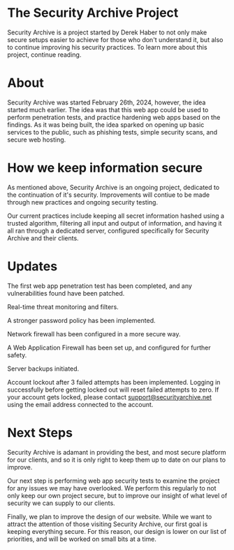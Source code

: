 # The Security Archive Project

Security Archive is a project started by Derek Haber to not only make secure setups easier to achieve for those who don't understand it, but also to continue improving his security practices. To learn more about this project, continue reading.

# About

Security Archive was started February 26th, 2024, however, the idea started much earlier. The idea was that this web app could be used to perform penetration tests, and practice hardening web apps based on the findings. As it was being built, the idea sparked on opening up basic services to the public, such as phishing tests, simple security scans, and secure web hosting.

# How we keep information secure

As mentioned above, Security Archive is an ongoing project, dedicated to the continuation of it's security. Improvements will contiue to be made through new practices and ongoing security testing.

Our current practices include keeping all secret information hashed using a trusted algorithm, filtering all input and output of information, and having it all ran through a dedicated server, configured specifically for Security Archive and their clients.

# Updates

The first web app penetration test has been completed, and any vulnerabilities found have been patched.

Real-time threat monitoring and filters.

A stronger password policy has been implemented.

Network firewall has been configured in a more secure way.

A Web Application Firewall has been set up, and configured for further safety.

Server backups initiated.

Account lockout after 3 failed attempts has been implemented. Logging in successfully before getting locked out will reset failed attempts to zero. If your account gets locked, please contact support@securityarchive.net using the email address connected to the account.

# Next Steps

Security Archive is adamant in providing the best, and most secure platform for our clients, and so it is only right to keep them up to date on our plans to improve.

Our next step is performing web app security tests to examine the project for any issues we may have overlooked. We perform this regularly to not only keep our own project secure, but to improve our insight of what level of security we can supply to our clients.

Finally, we plan to improve the design of our website. While we want to attract the attention of those visiting Security Archive, our first goal is keeping everything secure. For this reason, our design is lower on our list of priorities, and will be worked on small bits at a time.


